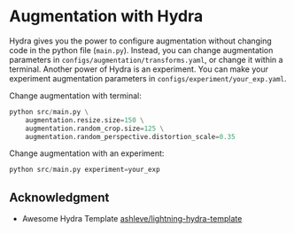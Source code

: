 # Augmentation with Hydra

Hydra gives you the power to configure augmentation without changing code in the python file (`main.py`). Instead, you can change augmentation parameters in `configs/augmentation/transforms.yaml`, or change it within a terminal. Another power of Hydra is an experiment. You can make your experiment augmentation parameters in `configs/experiment/your_exp.yaml`. 

Change augmentation with terminal:
```py
python src/main.py \
    augmentation.resize.size=150 \
    augmentation.random_crop.size=125 \
    augmentation.random_perspective.distortion_scale=0.35
```

Change augmentation with an experiment:
```py
python src/main.py experiment=your_exp
```

## Acknowledgment

- Awesome Hydra Template [ashleve/lightning-hydra-template](https://github.com/ashleve/lightning-hydra-template)


